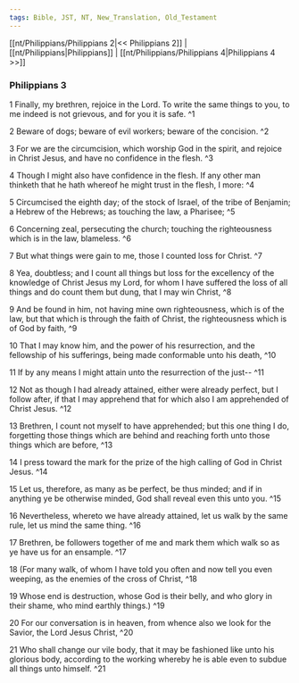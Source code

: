 ```yaml
---
tags: Bible, JST, NT, New_Translation, Old_Testament
---
```


[[nt/Philippians/Philippians 2|<< Philippians 2]] | [[nt/Philippians|Philippians]] | [[nt/Philippians/Philippians 4|Philippians 4 >>]]

### Philippians 3

1 Finally, my brethren, rejoice in the Lord. To write the same things to you, to me indeed is not grievous, and for you it is safe.  ^1

2 Beware of dogs; beware of evil workers; beware of the concision.  ^2

3 For we are the circumcision, which worship God in the spirit, and rejoice in Christ Jesus, and have no confidence in the flesh.  ^3

4 Though I might also have confidence in the flesh. If any other man thinketh that he hath whereof he might trust in the flesh, I more:  ^4

5 Circumcised the eighth day; of the stock of Israel, of the tribe of Benjamin; a Hebrew of the Hebrews; as touching the law, a Pharisee;  ^5

6 Concerning zeal, persecuting the church; touching the righteousness which is in the law, blameless.  ^6

7 But what things were gain to me, those I counted loss for Christ.  ^7

8 Yea, doubtless; and I count all things but loss for the excellency of the knowledge of Christ Jesus my Lord, for whom I have suffered the loss of all things and do count them but dung, that I may win Christ,  ^8

9 And be found in him, not having mine own righteousness, which is of the law, but that which is through the faith of Christ, the righteousness which is of God by faith,  ^9

10 That I may know him, and the power of his resurrection, and the fellowship of his sufferings, being made conformable unto his death,  ^10

11 If by any means I might attain unto the resurrection of the just\--  ^11

12 Not as though I had already attained, either were already perfect, but I follow after, if that I may apprehend that for which also I am apprehended of Christ Jesus.  ^12

13 Brethren, I count not myself to have apprehended; but this one thing I do, forgetting those things which are behind and reaching forth unto those things which are before,  ^13

14 I press toward the mark for the prize of the high calling of God in Christ Jesus.  ^14

15 Let us, therefore, as many as be perfect, be thus minded; and if in anything ye be otherwise minded, God shall reveal even this unto you.  ^15

16 Nevertheless, whereto we have already attained, let us walk by the same rule, let us mind the same thing.  ^16

17 Brethren, be followers together of me and mark them which walk so as ye have us for an ensample.  ^17

18 (For many walk, of whom I have told you often and now tell you even weeping, as the enemies of the cross of Christ,  ^18

19 Whose end is destruction, whose God is their belly, and who glory in their shame, who mind earthly things.)  ^19

20 For our conversation is in heaven, from whence also we look for the Savior, the Lord Jesus Christ,  ^20

21 Who shall change our vile body, that it may be fashioned like unto his glorious body, according to the working whereby he is able even to subdue all things unto himself.  ^21

 
